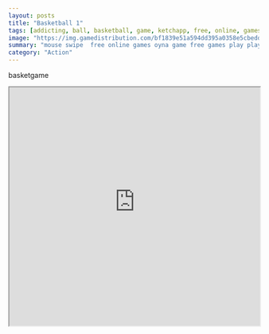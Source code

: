 ```yaml
---
layout: posts
title: "Basketball 1"
tags: [addicting, ball, basketball, game, ketchapp, free, online, games, oyna, game, free, games, play, play, games]
image: "https://img.gamedistribution.com/bf1839e51a594dd395a0358e5cbedd88.jpg"
summary: "mouse swipe  free online games oyna game free games play play games"
category: "Action"
---
```


basketgame

<iframe width="100%" height="480px;" src="https://html5.gamedistribution.com/bf1839e51a594dd395a0358e5cbedd88/"></iframe>